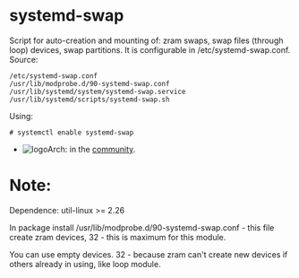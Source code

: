 # systemd-swap
Script for auto-creation and mounting of: zram swaps, swap files (through loop) devices, swap partitions.
It is configurable in /etc/systemd-swap.conf.
Source:
```
/etc/systemd-swap.conf
/usr/lib/modprobe.d/90-systemd-swap.conf
/usr/lib/systemd/system/systemd-swap.service
/usr/lib/systemd/scripts/systemd-swap.sh
```
Using:
```
# systemctl enable systemd-swap
```
* ![logo](http://www.monitorix.org/imgs/archlinux.png "arch logo")Arch: in the [community](https://www.archlinux.org/packages/community/any/systemd-swap/).

Note:
=======
Dependence: util-linux >= 2.26 

In package install /usr/lib/modprobe.d/90-systemd-swap.conf - this file create zram devices, 32 - this is maximum for this module.

You can use empty devices. 32 - because zram can't create new devices if others already in using, like loop module.
